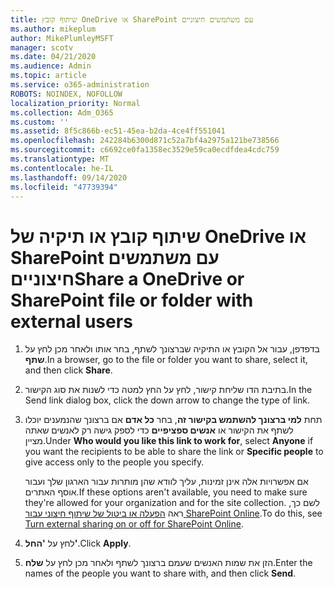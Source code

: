 ```yaml
---
title: שיתוף קובץ OneDrive או SharePoint עם משתמשים חיצוניים
ms.author: mikeplum
author: MikePlumleyMSFT
manager: scotv
ms.date: 04/21/2020
ms.audience: Admin
ms.topic: article
ms.service: o365-administration
ROBOTS: NOINDEX, NOFOLLOW
localization_priority: Normal
ms.collection: Adm_O365
ms.custom: ''
ms.assetid: 8f5c866b-ec51-45ea-b2da-4ce4ff551041
ms.openlocfilehash: 242284b6300d871c52a7bf4a2975a121be738566
ms.sourcegitcommit: c6692ce0fa1358ec3529e59ca0ecdfdea4cdc759
ms.translationtype: MT
ms.contentlocale: he-IL
ms.lasthandoff: 09/14/2020
ms.locfileid: "47739394"
---
```

# <a name="share-a-onedrive-or-sharepoint-file-or-folder-with-external-users"></a><span data-ttu-id="11eba-102">שיתוף קובץ או תיקיה של OneDrive או SharePoint עם משתמשים חיצוניים</span><span class="sxs-lookup"><span data-stu-id="11eba-102">Share a OneDrive or SharePoint file or folder with external users</span></span>

1. <span data-ttu-id="11eba-103">בדפדפן, עבור אל הקובץ או התיקיה שברצונך לשתף, בחר אותו ולאחר מכן לחץ על **שתף**.</span><span class="sxs-lookup"><span data-stu-id="11eba-103">In a browser, go to the file or folder you want to share, select it, and then click **Share**.</span></span>
    
2. <span data-ttu-id="11eba-104">בתיבת הדו שליחת קישור, לחץ על החץ למטה כדי לשנות את סוג הקישור.</span><span class="sxs-lookup"><span data-stu-id="11eba-104">In the Send link dialog box, click the down arrow to change the type of link.</span></span>
    
3. <span data-ttu-id="11eba-105">תחת **למי ברצונך להשתמש בקישור זה**, בחר **כל אדם** אם ברצונך שהנמענים יוכלו לשתף את הקישור או **אנשים ספציפיים** כדי לספק גישה רק לאנשים שאתה מציין.</span><span class="sxs-lookup"><span data-stu-id="11eba-105">Under **Who would you like this link to work for**, select **Anyone** if you want the recipients to be able to share the link or **Specific people** to give access only to the people you specify.</span></span> 
    
    <span data-ttu-id="11eba-106">אם אפשרויות אלה אינן זמינות, עליך לוודא שהן מותרות עבור הארגון שלך ועבור אוסף האתרים.</span><span class="sxs-lookup"><span data-stu-id="11eba-106">If these options aren't available, you need to make sure they're allowed for your organization and for the site collection.</span></span> <span data-ttu-id="11eba-107">לשם כך, ראה [הפעלה או ביטול של שיתוף חיצוני עבור SharePoint Online](https://go.microsoft.com/fwlink/?linkid=866426).</span><span class="sxs-lookup"><span data-stu-id="11eba-107">To do this, see [Turn external sharing on or off for SharePoint Online](https://go.microsoft.com/fwlink/?linkid=866426).</span></span>
    
4. <span data-ttu-id="11eba-108">לחץ על **'החל'**.</span><span class="sxs-lookup"><span data-stu-id="11eba-108">Click **Apply**.</span></span>
    
5. <span data-ttu-id="11eba-109">הזן את שמות האנשים שעמם ברצונך לשתף ולאחר מכן לחץ על **שלח**.</span><span class="sxs-lookup"><span data-stu-id="11eba-109">Enter the names of the people you want to share with, and then click **Send**.</span></span>
    

